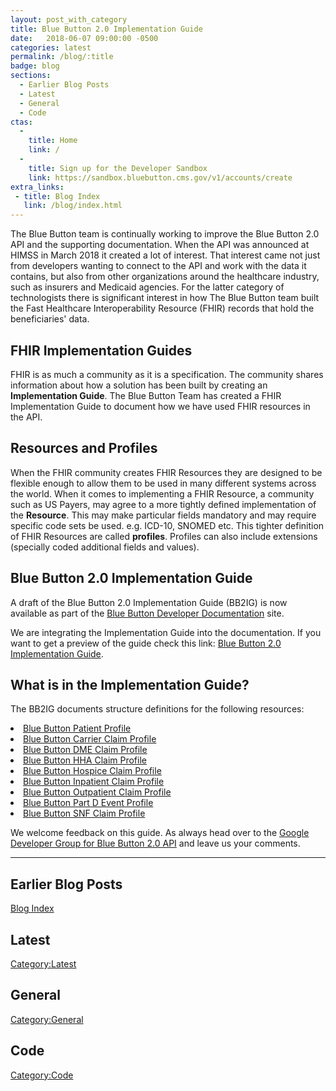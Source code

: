 ```yaml
---
layout: post_with_category
title: Blue Button 2.0 Implementation Guide
date:   2018-06-07 09:00:00 -0500
categories: latest
permalink: /blog/:title
badge: blog
sections:
  - Earlier Blog Posts
  - Latest
  - General
  - Code
ctas:
  - 
    title: Home
    link: /
  -
    title: Sign up for the Developer Sandbox
    link: https://sandbox.bluebutton.cms.gov/v1/accounts/create
extra_links:
 - title: Blog Index
   link: /blog/index.html
---
```

The Blue Button team is continually working to improve the Blue Button 2.0 API and the supporting documentation. When
the API was announced at HIMSS in March 2018 it created a lot of interest. That interest came not just from developers
wanting to connect to the API and work with the data it contains, but also from other organizations around the 
healthcare industry, such as insurers and Medicaid agencies. For the latter category of technologists there is significant 
interest in how The Blue Button team built the Fast Healthcare Interoperability Resource (FHIR) records that hold the 
beneficiaries' data.

## FHIR Implementation Guides

FHIR is as much a community as it is a specification. The community shares information about how a solution has been
built by creating an **Implementation Guide**. The Blue Button Team has created a FHIR Implementation Guide to 
document how we have used FHIR resources in the API.

## Resources and Profiles

When the FHIR community creates FHIR Resources they are designed to be flexible enough to allow them to be used in many
different systems across the world. When it comes to implementing a FHIR Resource, a community such as US Payers, may agree
to a more tightly defined implementation of the **Resource**. This may make particular fields mandatory and may require specific
code sets be used. e.g. ICD-10, SNOMED etc. This tighter definition of FHIR Resources are called **profiles**. Profiles can also 
include extensions (specially coded additional fields and values).  

## Blue Button 2.0 Implementation Guide

A draft of the Blue Button 2.0 Implementation Guide (BB2IG) is now available as part of the 
[Blue Button Developer Documentation](https://bluebutton.cms.gov) site.

We are integrating the Implementation Guide into the documentation. If you want to get a preview of the guide check 
this link: [Blue Button 2.0 Implementation Guide](/assets/ig/index.html).

## What is in the Implementation Guide?

The BB2IG documents structure definitions for the following resources:

<li><a href="/assets/ig/StructureDefinition-bluebutton-patient-claim.html">Blue Button Patient Profile</a></li>
<li><a href="/assets/ig/StructureDefinition-bluebutton-carrier-claim.html">Blue Button Carrier Claim Profile</a></li>
<li><a href="/assets/ig/StructureDefinition-bluebutton-dme-claim.html">Blue Button DME Claim Profile</a></li>
<li><a href="/assets/ig/StructureDefinition-bluebutton-hha-claim.html">Blue Button HHA Claim Profile</a></li>
<li><a href="/assets/ig/StructureDefinition-bluebutton-hospice-claim.html">Blue Button Hospice Claim Profile</a></li>
<li><a href="/assets/ig/StructureDefinition-bluebutton-inpatient-claim.html">Blue Button Inpatient Claim Profile</a></li>
<li><a href="/assets/ig/StructureDefinition-bluebutton-outpatient-claim.html">Blue Button Outpatient Claim Profile</a></li>
<li><a href="/assets/ig/StructureDefinition-bluebutton-pde-claim.html">Blue Button Part D Event Profile</a></li>
<li><a href="/assets/ig/StructureDefinition-bluebutton-snf-claim.html">Blue Button SNF Claim Profile</a></li>

We welcome feedback on this guide. As always head over to the [Google Developer Group for Blue Button 2.0 API](https://groups.google.com/forum/#!forum/developer-group-for-cms-blue-button-api) and 
leave us your comments.   

---
## Earlier Blog Posts

[Blog Index](/blog/)

## Latest

[Category:Latest](/blog/category/latest.html)

## General
[Category:General](/blog/category/general.html)

## Code
[Category:Code](/blog/category/code.html)
